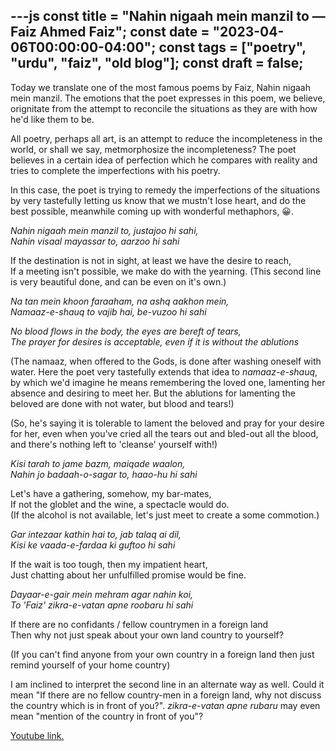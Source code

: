 ---js 
const title = "Nahin nigaah mein manzil to — Faiz Ahmed Faiz"; const date = "2023-04-06T00:00:00-04:00"; const tags = ["poetry", "urdu", "faiz", "old blog"]; const draft = false;
---

Today we translate one of the most famous poems by Faiz, Nahin nigaah mein manzil.
The emotions that the poet expresses in this poem, we believe, orignitate from the attempt to
reconcile the situations as they are with how he'd like them to be.

All poetry, perhaps all art, is an attempt to reduce the incompleteness in the world,
or shall we say, metmorphosize the incompleteness?  The poet believes in a certain idea of
perfection which he compares with reality and tries to complete the imperfections with his poetry.

In this case, the poet is trying to remedy the imperfections of the situations by very tastefully
letting us know that we mustn't lose heart, and do the best possible, meanwhile coming up with wonderful methaphors, 😀.

 

_Nahin nigaah mein manzil to, justajoo hi sahi,_<br>
_Nahin visaal mayassar to, aarzoo hi sahi_

If the destination is not in sight, at least we have the desire to reach,<br>
If a meeting isn't possible, we make do with the yearning.
(This second line is very beautiful done, and can be even on it's own.)

_Na tan mein khoon faraaham, na ashq aakhon mein,_<br>
_Namaaz-e-shauq to vajib hai, be-vuzoo hi sahi_

_No blood flows in the body, the eyes are bereft of tears,_<br>
_The prayer for desires is acceptable, even if it is without the ablutions_

(The namaaz, when offered to the Gods, is done after washing oneself with water.
Here the poet very tastefully extends that idea to _namaaz-e-shauq_,
by which we'd imagine he means remembering the loved one, lamenting her absence and desiring to meet her.
But the ablutions for lamenting the beloved are done with not water, but blood and tears!)

(So, he's saying it is tolerable to lament the beloved and pray for your desire for her,
even when you've cried all the tears out and bled-out all the blood, and there's nothing left to 'cleanse' yourself with!)

_Kisi tarah to jame bazm, maiqade waalon,_<br>
_Nahin jo badaah-o-sagar to, haao-hu hi sahi_

Let's have a gathering, somehow, my bar-mates,<br>
If not the globlet and the wine, a spectacle would do.<br>
(If the alcohol is not available, let's just meet to create a some commotion.)

_Gar intezaar kathin hai to, jab talaq ai dil,_<br>
_Kisi ke vaada-e-fardaa ki guftoo hi sahi_

If the wait is too tough, then my impatient heart,<br>
Just chatting about her unfulfilled promise would be fine.

_Dayaar-e-gair mein mehram agar nahin koi,_<br>
_To 'Faiz' zikra-e-vatan apne roobaru hi sahi_

If there are no confidants / fellow countrymen in a foreign land<br>
Then why not just speak about your own land country to yourself?

(If you can't find anyone from your own country in a foreign land then
just remind yourself of your home country)

I am inclined to interpret the second line in an alternate way as well.
Could it mean "If there are no fellow country-men in a foreign land,
why not discuss the country which is in front of you?".  _zikra-e-vatan apne rubaru_
may even mean "mention of the country in front of you"?

[Youtube link.](https://www.youtube.com/watch?v=xHcwdHC8ETA)
 
